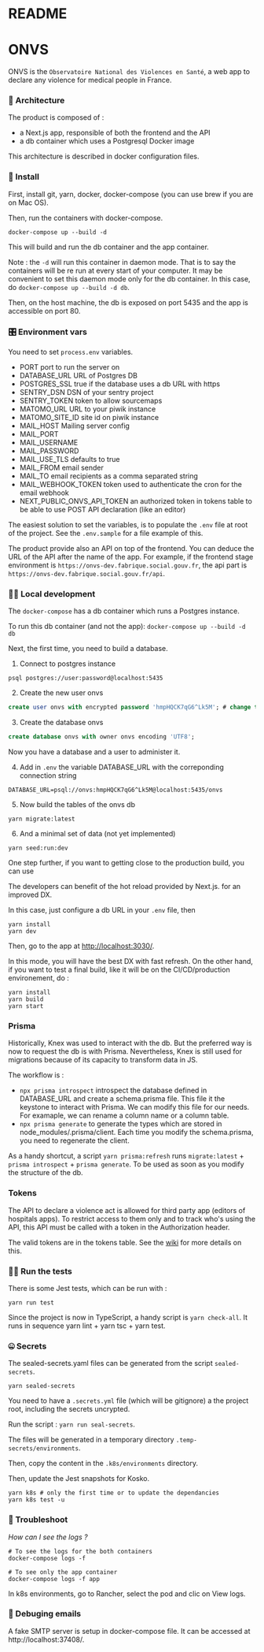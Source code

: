 # README

# ONVS

ONVS is the `Observatoire National des Violences en Santé`, a web app to declare any violence for medical people in France.

### 🧡 Architecture

The product is composed of :

- a Next.js app, responsible of both the frontend and the API
- a db container which uses a Postgresql Docker image

This architecture is described in docker configuration files.

### 👔 Install

First, install git, yarn, docker, docker-compose (you can use brew if you are on Mac OS).

Then, run the containers with docker-compose.

```shell script
docker-compose up --build -d
```

This will build and run the db container and the app container.

Note : the `-d` will run this container in daemon mode. That is to say the containers will be re run at every start of your computer.
It may be convenient to set this daemon mode only for the db container. In this case, do `docker-compose up --build -d db`.

Then, on the host machine, the db is exposed on port 5435 and the app is accessible on port 80.

### 🎛️ Environment vars

You need to set `process.env` variables.

- PORT port to run the server on
- DATABASE_URL URL of Postgres DB
- POSTGRES_SSL true if the database uses a db URL with https
- SENTRY_DSN DSN of your sentry project
- SENTRY_TOKEN token to allow sourcemaps
- MATOMO_URL URL to your piwik instance
- MATOMO_SITE_ID site id on piwik instance
- MAIL_HOST Mailing server config
- MAIL_PORT
- MAIL_USERNAME
- MAIL_PASSWORD
- MAIL_USE_TLS defaults to true
- MAIL_FROM email sender
- MAIL_TO email recipients as a comma separated string
- MAIL_WEBHOOK_TOKEN token used to authenticate the cron for the email webhook
- NEXT_PUBLIC_ONVS_API_TOKEN  an authorized token in tokens table to be able to use POST API declaration (like an editor)

The easiest solution to set the variables, is to populate the `.env` file at root of the project. See the `.env.sample` for a file example of this.

The product provide also an API on top of the frontend. You can deduce the URL of the API after the name of the app.
For example, if the frontend stage environment is `https://onvs-dev.fabrique.social.gouv.fr`, the api part is `https://onvs-dev.fabrique.social.gouv.fr/api`.

### 👩‍🍳 Local development

The `docker-compose` has a db container which runs a Postgres instance.

To run this db container (and not the app): `docker-compose up --build -d db`

Next, the first time, you need to build a database.

1.  Connect to postgres instance

```shell
psql postgres://user:password@localhost:5435
```

2.  Create the new user onvs

```sql
create user onvs with encrypted password 'hmpHQCK7qG6^Lk5M'; # change the password with whatever you want
```

3.  Create the database onvs

```sql
create database onvs with owner onvs encoding 'UTF8';
```

Now you have a database and a user to administer it.

4.  Add in `.env` the variable DATABASE_URL with the correponding connection string

```.env
DATABASE_URL=psql://onvs:hmpHQCK7qG6^Lk5M@localhost:5435/onvs
```

5.  Now build the tables of the onvs db

```shell
yarn migrate:latest
```

6.  And a minimal set of data (not yet implemented)

```shell
yarn seed:run:dev
```

One step further, if you want to getting close to the production build, you can use

The developers can benefit of the hot reload provided by Next.js. for an improved DX.

In this case, just configure a db URL in your `.env` file, then

```shell script
yarn install
yarn dev
```

Then, go to the app at [http://localhost:3030/](http://localhost:3030/).

In this mode, you will have the best DX with fast refresh. On the other hand, if you want to test a final build, like it will be on the CI/CD/production environement, do :

```shell script
yarn install
yarn build
yarn start
```

### Prisma

Historically, Knex was used to interact with the db. But the preferred way is now to request the db is with Prisma.
Nevertheless, Knex is still used for migrations because of its capacity to transform data in JS.

The workflow is :
- `npx prisma introspect` introspect the database defined in DATABASE_URL and create a schema.prisma file. This file it the keystone to interact with Prisma. We can modify this file for our needs. For examaple, we can rename a column name or a column table.
- `npx prisma generate` to generate the types which are stored in node_modules/.prisma/client. Each time you modify the schema.prisma, you need to regenerate the client.

As a handy shortcut, a script `yarn prisma:refresh` runs `migrate:latest` + `prisma introspect` + `prisma generate`. To be used as soon as you modify the structure of the db.

### Tokens

The API to declare a violence act is allowed for third party app (editors of hospitals apps).
To restrict access to them only and to track who's using the API, this API must be called with a token in the Authorization header.

The valid tokens are in the tokens table.
See the [wiki](https://github.com/SocialGouv/onvs/wiki) for more details on this.

### 🏋️‍♂️ Run the tests

There is some Jest tests, which can be run with :

```shell script
yarn run test
```

Since the project is now in TypeScript, a handy script is `yarn check-all`. It runs in sequence yarn lint + yarn tsc + yarn test.

### 🤐 Secrets

The sealed-secrets.yaml files can be generated from the script `sealed-secrets`.

```shell
yarn sealed-secrets
```

You need to have a `.secrets.yml` file (which will be gitignore) a the project root, including the secrets uncrypted.

Run the script : `yarn run seal-secrets`.

The files will be generated in a temporary directory `.temp-secrets/environments`.

Then, copy the content in the `.k8s/environments` directory.

Then, update the Jest snapshots for Kosko.

```
yarn k8s # only the first time or to update the dependancies
yarn k8s test -u
```

### 🧯 Troubleshoot

_How can I see the logs ?_

```shell script
# To see the logs for the both containers
docker-compose logs -f

# To see only the app container
docker-compose logs -f app
```

In k8s environments, go to Rancher, select the pod and clic on View logs.

### 📧 Debuging emails

A fake SMTP server is setup in docker-compose file. It can be accessed at http://localhost:37408/.

